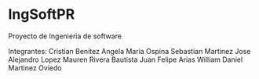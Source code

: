 # IngSoftPR

Proyecto de Ingenieria de software

Integrantes:
Cristian Benitez
Angela Maria Ospina
Sebastian Martinez
Jose Alejandro Lopez
Mauren Rivera Bautista
Juan Felipe Arias
William Daniel Martinez Oviedo


